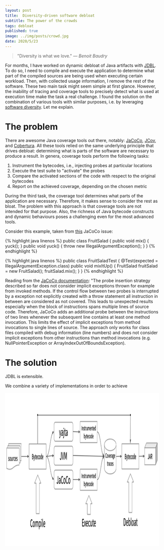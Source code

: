 ```yaml
---
layout: post
title:  Diversity-driven software debloat
subtitle: The power of the crowds
tags: debloat
published: true
image: ../img/posts/crowd.jpg
date: 2020/5/23
---
```


> "Diversity is what we love." *― Benoit Baudry*

For months, I have worked on dynamic debloat of Java artifacts with [JDBL](https://github.com/castor-software/jdbl). To do so, I need to compile and execute the application to determine what part of the compiled sources are being used when executing certain workload. Then, with collected usage information, I remove the rest of the software. These two main task might seem simple at first glance. However, the inability of tracing and coverage tools to precisely detect what is used at execution time make the task a real challenge. I found the solution on the combination of various tools with similar purposes, i.e. by leveraging [software diversity](https://dl.acm.org/doi/abs/10.1145/2807593). Let me explain.  

# The problem

There are awesome Java coverage tools out there, notably: [JaCoCo](https://www.eclemma.org/jacoco/), [JCov](https://wiki.openjdk.java.net/display/CodeTools/jcov), and [Cobertura](https://cobertura.github.io/cobertura/). All these tools relied on the same underlying principle that drives debloat: determining what is parts of the software are necessary to produce a result. In genera, coverage tools perform the following tasks:

1. Instrument the bytecodes, i.e., injecting probes at particular locations 
2. Execute the test suite to "activate" the probes
3. Compare the activated sections of the code with respect to the original bytecodes
4. Report on the achieved coverage, depending on the chosen metric

During the third task, the coverage tool determines what parts of the application are necessary. Therefore, it makes sense to consider the rest as bloat. The problem with this approach is that coverage tools are not intended for that purpose. Also, the richness of Java bytecode constructs and dynamic behaviours poses a challenging even for the most advanced tools. 

Consider this example, taken from [this](https://github.com/jacoco/eclemma/issues/61) JaCoCo issue: 

{% highlight java linenos %}
public class FruitSalad {
    public void mix() {
        yuck();
    }
    public void yuck() {
        throw new IllegalArgumentException();
    }
}
{% endhighlight %}

{% highlight java linenos %}
public class FruitSaladTest {
    @Test(expected = IllegalArgumentException.class)
    public void mixItUp() {
        FruitSalad fruitSalad = new FruitSalad();
        fruitSalad.mix();
    }
}
{% endhighlight %}


Reading from the [JaCoCo documentation](https://www.eclemma.org/jacoco/trunk/doc/flow.html): "The probe insertion strategy described so far does not consider implicit exceptions thrown for example from invoked methods. If the control flow between two probes is interrupted by a exception not explicitly created with a throw statement all instruction in between are considered as not covered. This leads to unexpected results especially when the block of instructions spans multiple lines of source code. Therefore, JaCoCo adds an additional probe between the instructions of two lines whenever the subsequent line contains at least one method invocation. This limits the effect of implicit exceptions from method invocations to single lines of source. The approach only works for class files compiled with debug information (line numbers) and does not consider implicit exceptions from other instructions than method invocations (e.g. NullPointerException or ArrayIndexOutOfBoundsException).



# The solution


JDBL is extensible. 

We combine a variety of implementations in order to achieve

<p align="center">
  <a href="">
    <img src="../img/posts/jdbl_diversity.jpg" height="500px"/>
  </a>
</p>
